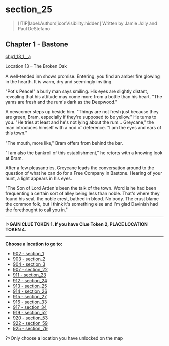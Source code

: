 
# section_25

>[!TIP|label:Authors|iconVisibility:hidden]
>Written by Jamie Jolly and Paul DeStefano

## Chapter 1 - Bastone

[chp1_13_1__a](../../decomp/app/src/main/res/raw/chp1_13_1__a.mp3 ':include :type=audio')

Location 13 – The Broken Oak

A well-tended inn shows promise. Entering, you find an amber fire glowing in the hearth. It is warm, dry and seemingly inviting.

"Pot's Peace!" a burly man says smiling. His eyes are slightly distant, revealing that his attitude may come more from a bottle than his heart. "The yams are fresh and the rum's dark as the Deepwood."

A newcomer steps up beside him. "Things are not fresh just because they are green, Bram, especially if they're supposed to be yellow." He turns to you. "He tries at least and he's not lying about the rum… Greycane," the man introduces himself with a nod of deference. "I am the eyes and ears of this town."

"The mouth, more like," Bram offers from behind the bar.

"I am also the bankroll of this establishment," he retorts with a knowing look at Bram.

After a few pleasantries, Greycane leads the conversation around to the question of what he can do for a Free Company in Bastone. Hearing of your hunt, a light appears in his eyes.

"The Son of Lord Arden's been the talk of the town. Word is he had been frequenting a certain sort of alley being less than noble. That's where they found his seal, the noble crest, bathed in blood. No body. The crust blame the common folk, but I think it's something else and I'm glad Davinish had the forethought to call you in."

---

!>**GAIN CLUE TOKEN 1.  If you have Clue Token 2, PLACE LOCATION TOKEN 4.** 

---



**Choose a location to go to:**

- [902 - section_1](output/chapter1/section_1.md)
- [903 - section_2](output/chapter1/section_2.md)
- [904 - section_3](output/chapter1/section_3.md)
- [907 - section_22](output/chapter1/section_22.md)
- [911 - section_23](output/chapter1/section_23.md)
- [912 - section_24](output/chapter1/section_24.md)
- [913 - section_25](output/chapter1/section_25.md)
- [914 - section_26](output/chapter1/section_26.md)
- [915 - section_27](output/chapter1/section_27.md)
- [916 - section_33](output/chapter1/section_33.md)
- [917 - section_34](output/chapter1/section_34.md)
- [919 - section_52](output/chapter1/section_52.md)
- [920 - section_53](output/chapter1/section_53.md)
- [922 - section_59](output/chapter1/section_59.md)
- [925 - section_79](output/chapter1/section_79.md)


?>Only choose a location you have unlocked on the map


